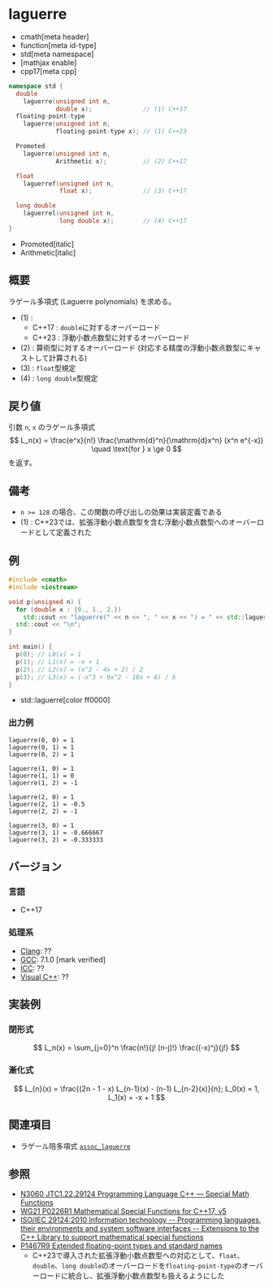 # laguerre
* cmath[meta header]
* function[meta id-type]
* std[meta namespace]
* [mathjax enable]
* cpp17[meta cpp]

```cpp
namespace std {
  double
    laguerre(unsigned int n,
             double x);              // (1) C++17
  floating-point-type
    laguerre(unsigned int n,
             floating-point-type x); // (1) C++23

  Promoted
    laguerre(unsigned int n,
             Arithmetic x);          // (2) C++17

  float
    laguerref(unsigned int n,
              float x);              // (3) C++17

  long double
    laguerrel(unsigned int n,
              long double x);        // (4) C++17
}
```
* Promoted[italic]
* Arithmetic[italic]

## 概要
ラゲール多項式 (Laguerre polynomials) を求める。

- (1) :
    - C++17 : `double`に対するオーバーロード
    - C++23 : 浮動小数点数型に対するオーバーロード
- (2) : 算術型に対するオーバーロード (対応する精度の浮動小数点数型にキャストして計算される)
- (3) : `float`型規定
- (4) : `long double`型規定


## 戻り値
引数 `n`, `x` のラゲール多項式
$$ L_n(x) = \frac{e^x}{n!} \frac{\mathrm{d}^n}{\mathrm{d}x^n} (x^n e^{-x}) \quad \text{for } x \ge 0 $$
を返す。


## 備考
- `n >= 128` の場合、この関数の呼び出しの効果は実装定義である
- (1) : C++23では、拡張浮動小数点数型を含む浮動小数点数型へのオーバーロードとして定義された


## 例
```cpp example
#include <cmath>
#include <iostream>

void p(unsigned n) {
  for (double x : {0., 1., 2.})
    std::cout << "laguerre(" << n << ", " << x << ") = " << std::laguerre(n, x) << "\n";
  std::cout << "\n";
}

int main() {
  p(0); // L0(x) = 1
  p(1); // L1(x) = -x + 1
  p(2); // L2(x) = (x^2 - 4x + 2) / 2
  p(3); // L3(x) = (-x^3 + 9x^2 - 18x + 6) / 6
}
```
* std::laguerre[color ff0000]

### 出力例
```
laguerre(0, 0) = 1
laguerre(0, 1) = 1
laguerre(0, 2) = 1

laguerre(1, 0) = 1
laguerre(1, 1) = 0
laguerre(1, 2) = -1

laguerre(2, 0) = 1
laguerre(2, 1) = -0.5
laguerre(2, 2) = -1

laguerre(3, 0) = 1
laguerre(3, 1) = -0.666667
laguerre(3, 2) = -0.333333

```


## バージョン
### 言語
- C++17

### 処理系
- [Clang](/implementation.md#clang): ??
- [GCC](/implementation.md#gcc): 7.1.0 [mark verified]
- [ICC](/implementation.md#icc): ??
- [Visual C++](/implementation.md#visual_cpp): ??


## 実装例
### 閉形式
$$ L_n(x) = \sum_{j=0}^n \frac{n!}{j! (n-j)!} \frac{(-x)^j}{j!} $$

### 漸化式
$$ L_{n}(x) = \frac{(2n - 1 - x) L_{n-1}(x) - (n-1) L_{n-2}(x)}{n}; L_0(x) = 1, L_1(x) = -x + 1 $$


## 関連項目
- ラゲール陪多項式 [`assoc_laguerre`](assoc_laguerre.md)


## 参照
- [N3060 JTC1.22.29124 Programming Language C++ — Special Math Functions](http://www.open-std.org/jtc1/sc22/wg21/docs/papers/2010/n3060.pdf)
- [WG21 P0226R1 Mathematical Special Functions for C++17, v5](https://isocpp.org/files/papers/P0226R1.pdf)
- [ISO/IEC 29124:2010 Information technology -- Programming languages, their environments and system software interfaces -- Extensions to the C++ Library to support mathematical special functions](https://www.iso.org/standard/50511.html)
- [P1467R9 Extended floating-point types and standard names](https://www.open-std.org/jtc1/sc22/wg21/docs/papers/2022/p1467r9.html)
    - C++23で導入された拡張浮動小数点数型への対応として、`float`、`double`、`long double`のオーバーロードを`floating-point-type`のオーバーロードに統合し、拡張浮動小数点数型も扱えるようにした
